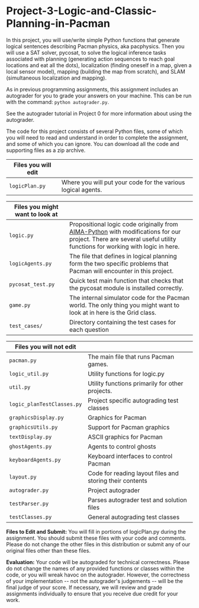 # Project-3-Logic-and-Classic-Planning-in-Pacman
In this project, you will use/write simple Python functions that generate logical sentences describing Pacman physics, aka pacphysics. Then you will use a SAT solver, pycosat, to solve the logical inference tasks associated with planning (generating action sequences to reach goal locations and eat all the dots),
localization (finding oneself in a map, given a local sensor model), mapping (building the map from scratch), and SLAM (simultaneous localization and mapping).

As in previous programming assignments, this assignment includes an autograder for you to grade your answers on your machine. This can be run with the command: `python autograder.py`.

See the autograder tutorial in Project 0 for more information about using the autograder.

The code for this project consists of several Python files, some of which you will need to read and understand in order to complete the assignment, and some of which you can ignore. You can download all the code and supporting files as a zip archive.

| Files you will edit       |                                           |
|---------------------------|-------------------------------------------|
| `logicPlan.py`            | Where you will put your code for the various logical agents. |

| Files you might want to look at       |                                           |
|---------------------------------------|-------------------------------------------|
| `logic.py`                            | Propositional logic code originally from [AIMA-Python](https://code.google.com/p/aima-python/) with modifications for our project. There are several useful utility functions for working with logic in here. |
| `logicAgents.py`                      | The file that defines in logical planning form the two specific problems that Pacman will encounter in this project. |
| `pycosat_test.py`                     | Quick test main function that checks that the pycosat module is installed correctly. |
| `game.py`                             | The internal simulator code for the Pacman world. The only thing you might want to look at in here is the Grid class. |
| `test_cases/`                         | Directory containing the test cases for each question |

| Files you will not edit               |                                           |
|---------------------------------------|-------------------------------------------|
| `pacman.py`                           | The main file that runs Pacman games.     |
| `logic_util.py`                       | Utility functions for logic.py            |
| `util.py`                             | Utility functions primarily for other projects. |
| `logic_planTestClasses.py`            | Project specific autograding test classes |
| `graphicsDisplay.py`                  | Graphics for Pacman                       |
| `graphicsUtils.py`                    | Support for Pacman graphics               |
| `textDisplay.py`                      | ASCII graphics for Pacman                 |
| `ghostAgents.py`                      | Agents to control ghosts                  |
| `keyboardAgents.py`                   | Keyboard interfaces to control Pacman     |
| `layout.py`                           | Code for reading layout files and storing their contents |
| `autograder.py`                       | Project autograder                        |
| `testParser.py`                       | Parses autograder test and solution files |
| `testClasses.py`                      | General autograding test classes          |

**Files to Edit and Submit:** You will fill in portions of logicPlan.py during the assignment. You should submit these files with your code and comments. Please do not change the other files in this distribution or submit any of our original files other than these files.

**Evaluation:** Your code will be autograded for technical correctness. Please do not change the names of any provided functions or classes within the code, or you will wreak havoc on the autograder. However, the correctness of your implementation -- not the autograder's judgements -- will be the final judge of your score. If
necessary, we will review and grade assignments individually to ensure that you receive due credit for your work.

